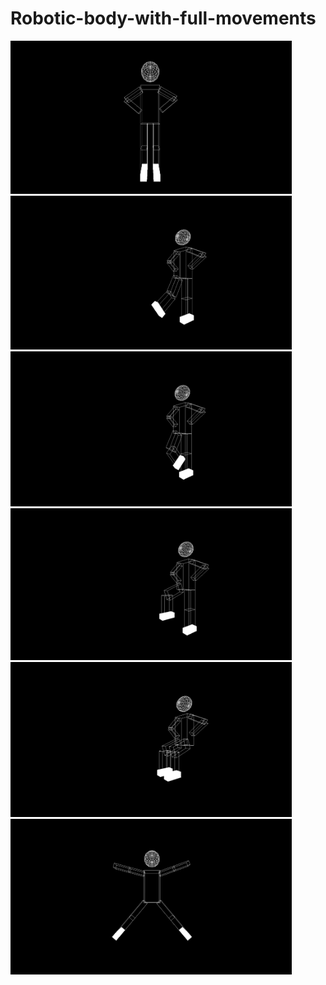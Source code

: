 # Robotic-body-with-full-movements
                        
<p float="left">
  <img src="https://github.com/mennatallah-nawar/Robotic-body-with-full-movements/blob/master/1%20(1).png" width="450" />
  <img src="https://github.com/mennatallah-nawar/Robotic-body-with-full-movements/blob/master/1%20(2).png" width="450" /> 
  <img src="https://github.com/mennatallah-nawar/Robotic-body-with-full-movements/blob/master/1%20(3).png" width="450" /> 
  <img src="https://github.com/mennatallah-nawar/Robotic-body-with-full-movements/blob/master/1%20(4).png" width="450" />
  <img src="https://github.com/mennatallah-nawar/Robotic-body-with-full-movements/blob/master/1%20(5).png" width="450" />
  <img src="https://github.com/mennatallah-nawar/Robotic-body-with-full-movements/blob/master/1%20(6).png" width="450" />


</p>
